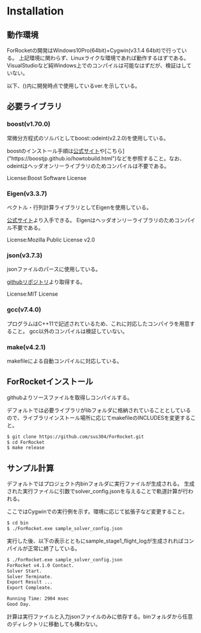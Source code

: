 # Installation
## 動作環境
ForRocketの開発はWindows10Pro(64bit)+Cygwin(v3.1.4 64bit)で行っている。
上記環境に関わらず、Linuxライクな環境であれば動作するはずである。
VisualStudioなど純Windows上でのコンパイルは可能なはずだが、検証はしていない。

以下、()内に開発時点で使用しているver.を示している。

## 必要ライブラリ
### boost(v1.70.0)
常微分方程式のソルバとしてboost::odeint(v2.2.0)を使用している。

boostのインストール手順は[公式サイト]("https://www.boost.org/")や[こちら]("https://boostjp.github.io/howtobuild.html")などを参照すること。なお、odeintはヘッダオンリーライブラリのためコンパイルは不要である。

License:Boost Software License

### Eigen(v3.3.7)
ベクトル・行列計算ライブラリとしてEigenを使用している。

[公式サイト]("http://eigen.tuxfamily.org/")より入手できる。
Eigenはヘッダオンリーライブラリのためコンパイル不要である。

License:Mozilla Public License v2.0

### json(v3.7.3)
jsonファイルのパースに使用している。

[githubリポジトリ]("https://github.com/nlohmann/json")より取得する。

License:MIT License

### gcc(v7.4.0)
プログラムはC++11で記述されているため、これに対応したコンパイラを用意すること。
gcc以外のコンパイルは検証していない。

### make(v4.2.1)
makefileによる自動コンパイルに対応している。


## ForRocketインストール
githubよりソースファイルを取得しコンパイルする。

デフォルトでは必要ライブラリがlibフォルダに格納されていることとしているので、ライブラリインストール場所に応じてmakefileのINCLUDESを変更すること。

```sh
$ git clone https://github.com/sus304/ForRocket.git
$ cd ForRocket
$ make release
```

## サンプル計算
デフォルトではプロジェクト内binフォルダに実行ファイルが生成される。
生成された実行ファイルに引数でsolver_config.jsonを与えることで軌道計算が行われる。

ここではCygwinでの実行例を示す。環境に応じて拡張子など変更すること。
```sh
$ cd bin
$ ./ForRocket.exe sample_solver_config.json
```

実行した後、以下の表示とともにsample_stage1_flight_logが生成されればコンパイルが正常に終了している。

```sh
$ ./ForRocket.exe sample_solver_config.json
ForRocket v4.1.0 Contact.
Solver Start.
Solver Terminate.
Export Result ...
Export Compleate.

Running Time: 2904 msec
Good Day.
```

計算は実行ファイルと入力jsonファイルのみに依存する。binフォルダから任意のディレクトリに移動しても構わない。